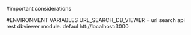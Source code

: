 #important considerations

#ENVIRONMENT VARIABLES
URL_SEARCH_DB_VIEWER = url search api rest dbviewer module. defaul htt://localhost:3000 